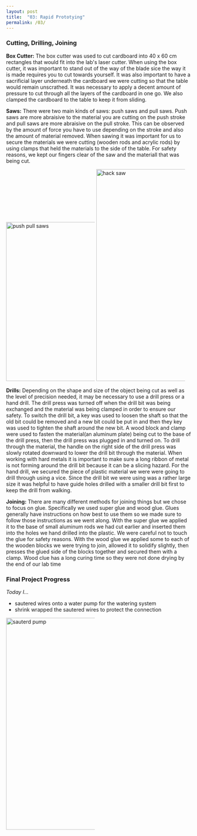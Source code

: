```yaml
---
layout: post
title:  "03: Rapid Prototying"
permalink: /03/
---
```


### Cutting, Drilling, Joining 

**Box Cutter:**
The box cutter was used to cut cardboard into 40 x 60 cm rectangles that would fit into the lab's laser cutter. When using the box cutter, it was important to stand out of the way of the blade sice the way it is made requires you to cut towards yourself. It was also important to have a sacrificial layer underneath the cardboard we were cutting so that the table would remain unscrathed. It was necessary to apply a decent amount of pressure to cut through all the layers of the cardboard in one go. We also clamped the cardboard to the table to keep it from sliding.

**Saws:**
There were two main kinds of saws: push saws and pull saws. Push saws are more abraisive to the material you are cutting on the push stroke and pull saws are more abraisive on the pull stroke. This can be observed by the amount of force you have to use depending on the stroke and also the amount of material removed. When sawing it was important for us to secure the materials we were cutting (wooden rods and acrylic rods) by using clamps that held the materials to the side of the table.  For safety reasons, we kept our fingers clear of the saw and the materiall that was being cut.

<img src="saws1.JPG" alt="push pull saws" style="height: 433px; max-width: 48%">
<img src="saws2.JPG" alt="hack saw" style="height: 577px; max-width: 48%">

**Drills:**
 Depending on the shape and size of the object being cut as well as the level of precision needed, it may be necessary to use a drill press or a hand drill. The drill press was turned off when the drill bit was being exchanged and the material was being clamped in order to ensure our safety. To switch the drill bit, a key was used to loosen the shaft so that the old bit could be removed and a new bit could be put in and then they key was used to tighten the shaft around the new bit. A wood block and clamp were used to fasten the material(an aluminum plate) being cut to the base of the drill press, then the drill press was plugged in and turned on. To drill through the material, the handle on the right side of the drill press was slowly rotated downward to lower the drill bit through the material. When working with hard metals it is important to make sure a long ribbon of metal is not forming around the drill bit because it can be a slicing hazard. For the hand drill, we secured the piece of plastic material we were were going to drill through using a vice. Since the drill bit we were using was a rather large size it was helpful to have guide holes drilled with a smaller drill bit first to keep the drill from walking.

 **Joining:**
 There are many different methods for joining things but we chose to focus on glue. Specifically we used super glue and wood glue. Glues generally have instructions on how best to use them so we made sure to follow those instructions as we went along. With the super glue we applied it to the base of small aluminum rods we had cut earlier and inserted them into the holes we hand drilled into the plastic. We were careful not to touch the glue for safety reasons. With the wood glue we applied some to each of the wooden blocks we were trying to join, allowed it to solidify slightly, then presses the glued side of the blocks together and secured them with a clamp. Wood clue has a long curing time so they were not done drying by the end of our lab time

### Final Project Progress
_Today I..._

- sautered wires onto a water pump for the watering system
- shrink wrapped the sautered wires to protect the connection
<img src="sauterdpump.JPG" alt="sauterd pump" style="height: 577px; max-width: 48%">

<!-- You can include comments that will not be translated to HTML -->

<!-- You can include links and images in the following format: -->




<!-- Or, you can also directly include HTML, for example to make a split image -->





<!-- You can also use HTML tags to include a video -->

